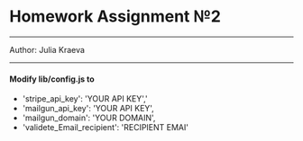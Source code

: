 # Homework Assignment №2
***
Author: Julia Kraeva
***



#### Modify lib/config.js to 

* 'stripe_api_key': 'YOUR API KEY','
* 'mailgun_api_key': 'YOUR API KEY',
* 'mailgun_domain': 'YOUR DOMAIN',
* 'validete_Email_recipient': 'RECIPIENT EMAI'

